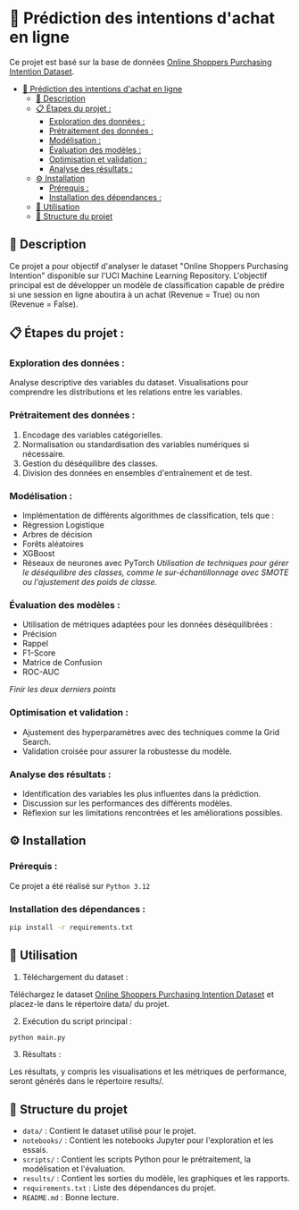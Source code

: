 # 🔮 Prédiction des intentions d'achat en ligne

Ce projet est basé sur la base de données [Online Shoppers Purchasing Intention Dataset](https://archive.ics.uci.edu/dataset/468/online+shoppers+purchasing+intention+dataset).

- [🔮 Prédiction des intentions d'achat en ligne](#-prédiction-des-intentions-dachat-en-ligne)
  - [📖 Description](#-description)
  - [📋 Étapes du projet :](#-étapes-du-projet-)
    - [Exploration des données :](#exploration-des-données-)
    - [Prétraitement des données :](#prétraitement-des-données-)
    - [Modélisation :](#modélisation-)
    - [Évaluation des modèles :](#évaluation-des-modèles-)
    - [Optimisation et validation :](#optimisation-et-validation-)
    - [Analyse des résultats :](#analyse-des-résultats-)
  - [⚙️ Installation](#️-installation)
    - [Prérequis :](#prérequis-)
    - [Installation des dépendances :](#installation-des-dépendances-)
  - [🎰 Utilisation](#-utilisation)
  - [🌇 Structure du projet](#-structure-du-projet)


## 📖 Description
Ce projet a pour objectif d'analyser le dataset "Online Shoppers Purchasing Intention" disponible sur l'UCI Machine Learning Repository. L'objectif principal est de développer un modèle de classification capable de prédire si une session en ligne aboutira à un achat (Revenue = True) ou non (Revenue = False).

## 📋 Étapes du projet :

### Exploration des données :

Analyse descriptive des variables du dataset.
Visualisations pour comprendre les distributions et les relations entre les variables.

### Prétraitement des données :

1. Encodage des variables catégorielles.
2. Normalisation ou standardisation des variables numériques si nécessaire.
3. Gestion du déséquilibre des classes.
4. Division des données en ensembles d'entraînement et de test.

### Modélisation :

- Implémentation de différents algorithmes de classification, tels que :
 - Régression Logistique
 - Arbres de décision
 - Forêts aléatoires
 - XGBoost
 - Réseaux de neurones avec PyTorch
*Utilisation de techniques pour gérer le déséquilibre des classes, comme le sur-échantillonnage avec SMOTE ou l'ajustement des poids de classe.*

### Évaluation des modèles :

- Utilisation de métriques adaptées pour les données déséquilibrées :
 - Précision
 - Rappel
 - F1-Score
 - Matrice de Confusion
 - ROC-AUC

*Finir les deux derniers points*

### Optimisation et validation :

- Ajustement des hyperparamètres avec des techniques comme la Grid Search.
- Validation croisée pour assurer la robustesse du modèle.

### Analyse des résultats :

- Identification des variables les plus influentes dans la prédiction.
- Discussion sur les performances des différents modèles.
- Réflexion sur les limitations rencontrées et les améliorations possibles.

## ⚙️ Installation

### Prérequis :
Ce projet a été réalisé sur `Python 3.12`

### Installation des dépendances :

```bash
pip install -r requirements.txt
```

## 🎰 Utilisation

1. Téléchargement du dataset :

Téléchargez le dataset [Online Shoppers Purchasing Intention Dataset](https://archive.ics.uci.edu/dataset/468/online+shoppers+purchasing+intention+dataset) et placez-le dans le répertoire data/ du projet.

2. Exécution du script principal :

```bash
python main.py
```

3. Résultats :

Les résultats, y compris les visualisations et les métriques de performance, seront générés dans le répertoire results/.

## 🌇 Structure du projet
- `data/` : Contient le dataset utilisé pour le projet.
- `notebooks/` : Contient les notebooks Jupyter pour l'exploration et les essais.
- `scripts/` : Contient les scripts Python pour le prétraitement, la modélisation et l'évaluation.
- `results/` : Contient les sorties du modèle, les graphiques et les rapports.
- `requirements.txt` : Liste des dépendances du projet.
- `README.md` : Bonne lecture.